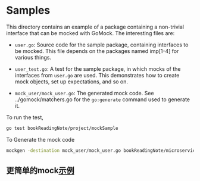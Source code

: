 # Samples

This directory contains an example of a package containing a non-trivial
interface that can be mocked with GoMock. The interesting files are:

* `user.go`: Source code for the sample package, containing interfaces to be
    mocked. This file depends on the packages named imp[1-4] for various things.

* `user_test.go`: A test for the sample package, in which mocks of the
    interfaces from `user.go` are used. This demonstrates how to create mock
    objects, set up expectations, and so on.

* `mock_user/mock_user.go`: The generated mock code. See ../gomock/matchers.go
    for the `go:generate` command used to generate it.

To run the test,

```bash
go test bookReadingNote/project/mockSample
```

To Generate the mock code
```bash
mockgen -destination mock_user/mock_user.go bookReadingNote/microservicesPatterns/code/chapter3/mockSample Index,Embed,Embedded
```

## 更简单的mock[示例](../myMock/README.md)
